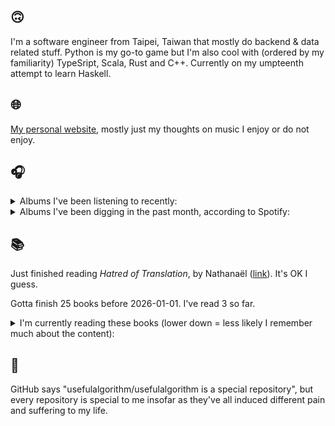 ## 🙃

I'm a software engineer from Taipei, Taiwan that mostly do backend & data related stuff. Python is my go-to game but I'm also cool with (ordered by my familiarity) TypeSript, Scala, Rust and C++. Currently on my umpteenth attempt to learn Haskell.

## 🌐

[My personal website](https://usefulalgorithm.github.io/), mostly just my thoughts on music I enjoy or do not enjoy.

## 🎧

<details>
<summary>Albums I've been listening to recently:</summary>

- _If I don't make it, I love u_, by Still House Plants
- _A Lonely Sinner_, by samlrc
- _Intrinsic Rhythm_, by Perila
- _馬_, by betcover!!
- _卵_, by betcover!!
- _How to Rescue Things_, by Bill Orcutt
- _Great Doubt_, by Astrid Sonne
- _Palookaville_, by Serengeti
- _Endlessness_, by Nala Sinephro
- _light decline_, by great area

</details>

<details>
<summary>Albums I've been digging in the past month, according to Spotify:</summary>

- _馬_, by betcover!!
- _卵_, by betcover!!
- _Intrinsic Rhythm_, by Perila
- _Seven Reorganisations_, by Beatrice Dillon, Explore Ensemble
- _Endlessness_, by Nala Sinephro
- _Mahōgakkō_, by Hakushi Hasegawa
- _Leave Another Day_, by Milan W.
- _Trellis_, by Lifted
- _sentiment_, by claire rousay
- _Damaged_, by Ghost Dubs
- _Palookaville_, by Serengeti
- _False 02_, by Selfsame
- _forge_, by KMRU
- _Skylla_, by Ruth Goller
- _How to Rescue Things_, by Bill Orcutt
- _Naya_, by Dawuna

</details>

## 📚

Just finished reading _Hatred of Translation_, by Nathanaël ([link](https://hardcover.app/books/hatred-of-translation)). It's OK I guess.

Gotta finish 25 books before 2026-01-01. I've read 3 so far.

<details>
<summary>I'm currently reading these books (lower down = less likely I remember much about the content):</summary>

- _Mona Lisa Overdrive_, by William Gibson ([link](https://hardcover.app/books/mona-lisa-overdrive))
- _Genesis and Trace: Derrida Reading Husserl and Heidegger_, by Paola Marrati, Simon Sparks ([link](https://hardcover.app/books/genesis-and-trace))
- _Philosophical Chemistry: Genealogy of a Scientific Field_, by Manuel DeLanda ([link](https://hardcover.app/books/philosophical-chemistry))
- _Political Categories: Thinking Beyond Concepts_, by Michael Marder ([link](https://hardcover.app/books/political-categories))
- _Regeneration_, by Pat Barker ([link](https://hardcover.app/books/regeneration-1991))
- _K-punk_, by Mark Fisher ([link](https://hardcover.app/books/k-punk-2018))
- _A Biography of Ordinary Man: On Authorities and Minorities_, by François Laruelle, Jessie Hock, and friends ([link](https://hardcover.app/books/a-biography-of-ordinary-man))
- _A Short History of Decay_, by Emil M. Cioran, Richard Howard ([link](https://hardcover.app/books/a-short-history-of-decay))
- _Anti-Oedipus_, by Gilles Deleuze, Félix Guattari, and friends ([link](https://hardcover.app/books/anti-oedipus))
- _A Thousand Plateaus_, by Gilles Deleuze ([link](https://hardcover.app/books/a-thousand-plateaus))

</details>

## 💬

GitHub says "usefulalgorithm/usefulalgorithm is a special repository", but every repository is special to me insofar as they've all induced different pain and suffering to my life.